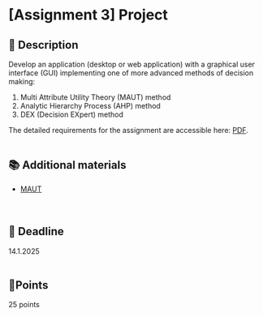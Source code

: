 # [Assignment 3] Project

## 📑 Description 

Develop an application (desktop or web application) with a graphical user interface (GUI) implementing one of more advanced methods of decision making:
1.	Multi Attribute Utility Theory (MAUT) method
2.	Analytic Hierarchy Process (AHP) method
3.	DEX (Decision EXpert) method


The detailed requirements for the assignment are accessible here: [PDF](project.pdf).
<br/><br/>


## 📚 Additional materials
- [MAUT](MAUT.pdf)<br/><br/><br/>


## 📅 Deadline
14.1.2025<br/><br/>


## 🎯Points
25 points
